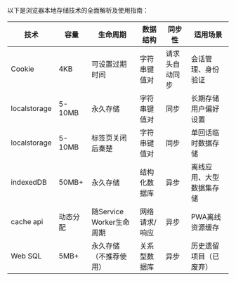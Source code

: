 以下是浏览器本地存储技术的全面解析及使用指南：

| 技术        | 容量        | 生命周期       | 数据结构      | 同步性      |适用场景      |
|------------|-------------|-------------|-------------|-------------|-------------|
| Cookie     | 4KB      | 可设置过期时间 | 字符串键值对 | 请求头自动同步 | 会话管理、身份验证 |
| localstorage     | 5-10MB | 永久存储  | 字符串键值对 | 同步 | 长期存储用户偏好设置 |
| localstorage     | 5-10MB | 标签页关闭后秦楚  | 字符串键值对 | 同步 | 单回话临时数据存储 |
| indexedDB     | 50MB+ | 永久存储  | 结构化数据库 | 异步 | 离线应用、大型数据集存储 |
| cache api     | 动态分配 | 随Service Worker生命周期  | 网络请求/响应 | 异步 | PWA离线资源缓存 |
| Web SQL     | 5MB+ | 永久存储（不推荐使用）  | 关系型数据库 | 异步 | 历史遗留项目（已废弃） |

